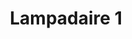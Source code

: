 ---
weight: 1
images:
- /images/photos/20230405 - Sortie Photo - Stéphane G. - 0074.jpg
title: Lampadaire 1
tags:
- street
- archive
---